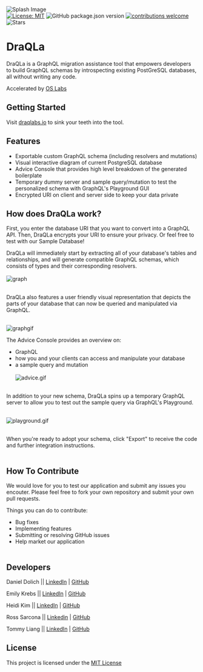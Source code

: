 ![Splash Image](./client/assets/splashgif.gif) <br>
[![License: MIT](https://img.shields.io/badge/License-MIT-yellow.svg)](https://github.com/oslabs-beta/DraQLa/blob/main/LICENSE) ![GitHub package.json version](https://img.shields.io/badge/version-v1.0.0-blue) [![contributions welcome](https://img.shields.io/badge/contributions-welcome-brightgreen.svg?style=flat)](https://github.com/oslabs-beta/DraQLa/issues) ![Stars](https://img.shields.io/github/stars/oslabs-beta/DraQLa?color=red)

# DraQLa 

DraQLa is a GraphQL migration assistance tool that empowers developers to build GraphQL schemas by introspecting existing PostGreSQL databases, all without writing any code. 


Accelerated by [OS Labs](https://github.com/oslabs-beta/)

## Getting Started
Visit [draqlabs.io](https://draqlabs.io) to sink your teeth into the tool. 

## Features
* Exportable custom GraphQL schema (including resolvers and mutations) 
* Visual interactive diagram of current PostgreSQL database
* Advice Console that provides high level breakdown of the generated boilerplate
* Temporary dummy server and sample query/mutation to test the personalized schema with GraphQL's Playground GUI
* Encrypted URI on client and server side to keep your data private

## How does DraQLa work? 
First, you enter the database URI that you want to convert into a GraphQL API. Then, DraQLa encrypts your URI to ensure your privacy. Or feel free to test with our Sample Database!<br>

DraQLa will immediately start by extracting all of your database's tables and relationships, and will generate compatible GraphQL schemas, which consists of types and their corresponding resolvers. <br><br>
![graph](./client/assets/modal.gif)

<br>
DraQLa also features a user friendly visual representation that depicts the parts of your database that can now be queried and manipulated via GraphQL. <br><br>

![graphgif](./client/assets/graphgif.gif)

The Advice Console provides an overview on:
  * GraphQL 
  * how you and your clients can access and manipulate your database
  * a sample query and mutation <br><br>
![advice.gif](./client/assets/advice.gif) 

<br>
In addition to your new schema, DraQLa spins up a temporary GraphQL server to allow you to test out the sample query via GraphQL's Playground. <br><br>

![playground.gif](./client/assets/playground.gif)

<br>
When you're ready to adopt your schema, click "Export" to receive the code and further integration instructions.
<br><br>

## How To Contribute
We would love for you to test our application and submit any issues you encouter. Please feel free to fork your own repository and submit your own pull requests.

Things you can do to contribute: 
* Bug fixes
* Implementing features
* Submitting or resolving GitHub issues
* Help market our application
<br><br>
## Developers
Daniel Dolich || [LinkedIn](https://www.linkedin.com/in/danieldolich/) | [GitHub](https://github.com/danieldolich)

Emily Krebs || [LinkedIn](https://www.linkedin.com/in/emilyrkrebs/) | [GitHub](https://github.com/emilykrebs)

Heidi Kim || [LinkedIn](https://www.linkedin.com/in/heidiykim/) | [GitHub](https://github.com/heidiyoora)

Ross Sarcona || [Linkedin](https://www.linkedin.com/in/rosssarcona/) | [GitHub](https://github.com/RossRSarc)

Tommy Liang || [LinkedIn](https://www.linkedin.com/in/mrtommyliang/) | [GitHub](https://github.com/mrtommyliang)


## License
This project is licensed under the [MIT License](https://github.com/oslabs-beta/DraQLa/blob/main/LICENSE)